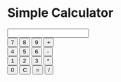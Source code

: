 <html>
<head>
    <title>Simple Calculator</title>
</head>
<body>
    <h1>Simple Calculator</h1>
    <input type="text" id="result" readonly>
    <br>
    <button onclick="appendToResult('7')">7</button>
    <button onclick="appendToResult('8')">8</button>
    <button onclick="appendToResult('9')">9</button>
    <button onclick="appendToResult('+')">+</button>
    <br>
    <button onclick="appendToResult('4')">4</button>
    <button onclick="appendToResult('5')">5</button>
    <button onclick="appendToResult('6')">6</button>
    <button onclick="appendToResult('-')">-</button>
    <br>
    <button onclick="appendToResult('1')">1</button>
    <button onclick="appendToResult('2')">2</button>
    <button onclick="appendToResult('3')">3</button>
    <button onclick="appendToResult('*')">*</button>
    <br>
    <button onclick="appendToResult('0')">0</button>
    <button onclick="clearResult()">C</button>
    <button onclick="calculateResult()">=</button>
    <button onclick="appendToResult('/')">/</button>
    <br>
    <script>
        let currentInput = "";
        function appendToResult(value) {
            currentInput += value;
            document.getElementById("result").value = currentInput;
        }
        function clearResult() {
            currentInput = "";
            document.getElementById("result").value = "";
        }
        function calculateResult() {
            try {
                currentInput = eval(currentInput).toString();
                document.getElementById("result").value = currentInput;
            } catch (error) {
                document.getElementById("result").value = "Error";
            }
        }
    </script>
</body>
</html>
